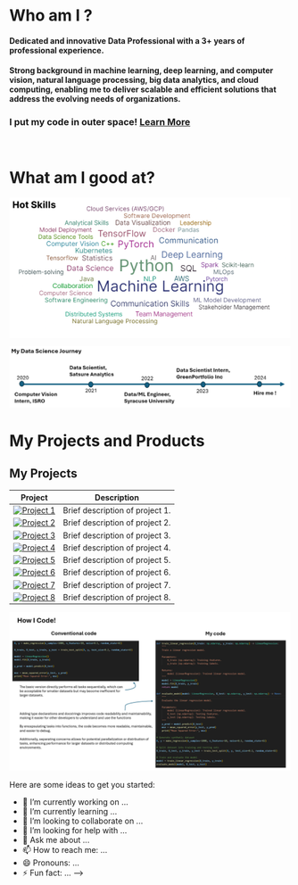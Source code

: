 # Who am I ?

#### Dedicated and innovative Data Professional with a 3+ years of professional experience. 
#### Strong background in machine learning, deep learning, and computer vision, natural language processing, big data analytics, and cloud computing, enabling me to deliver scalable and efficient solutions that address the evolving needs of organizations.

 ### I put my code in outer space! [Learn More](https://tinyurl.com/2y66uber)
<br>

# What am I good at? 
<img align="center" src="skills.png" alt="skills">

![Alt Text](career.png)

# My Projects and Products

## My Projects


| Project | Description |
|---------|-------------|
| [![Project 1](link_to_thumbnail_image1)](link_to_repository1) | Brief description of project 1. |
| [![Project 2](link_to_thumbnail_image2)](link_to_repository2) | Brief description of project 2. |
| [![Project 3](link_to_thumbnail_image3)](link_to_repository3) | Brief description of project 3. |
| [![Project 4](link_to_thumbnail_image4)](link_to_repository4) | Brief description of project 4. |
| [![Project 5](link_to_thumbnail_image5)](link_to_repository5) | Brief description of project 5. |
| [![Project 6](link_to_thumbnail_image6)](link_to_repository6) | Brief description of project 6. |
| [![Project 7](link_to_thumbnail_image7)](link_to_repository7) | Brief description of project 7. |
| [![Project 8](link_to_thumbnail_image8)](link_to_repository8) | Brief description of project 8. |

![Alt Text](howicode.png)



Here are some ideas to get you started:

- 🔭 I’m currently working on ...
- 🌱 I’m currently learning ...
- 👯 I’m looking to collaborate on ...
- 🤔 I’m looking for help with ...
- 💬 Ask me about ...
- 📫 How to reach me: ...
- 😄 Pronouns: ...
- ⚡ Fun fact: ...
-->
